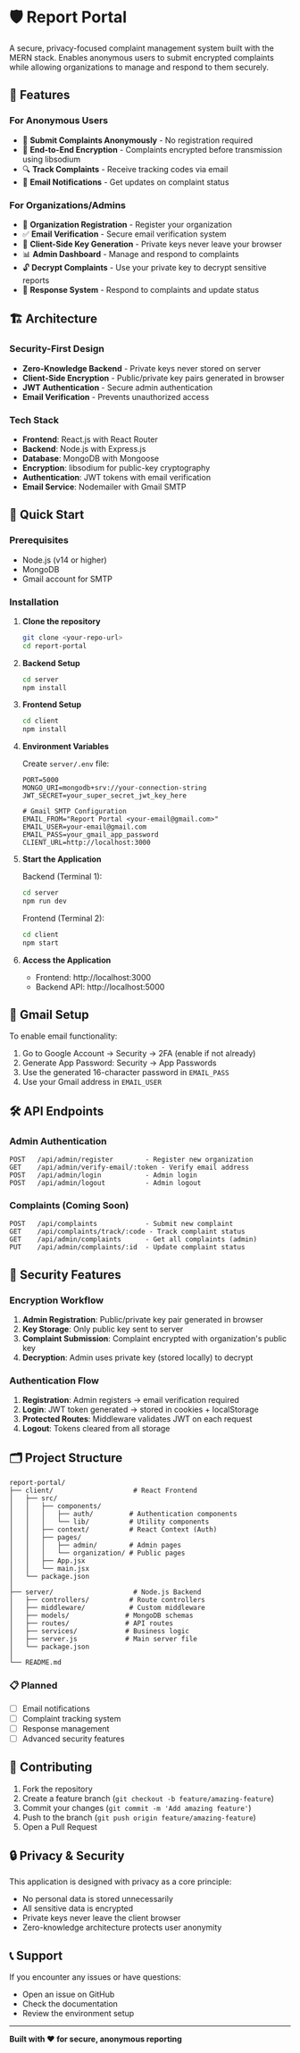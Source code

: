 # 🛡️ Report Portal

A secure, privacy-focused complaint management system built with the MERN stack. Enables anonymous users to submit encrypted complaints while allowing organizations to manage and respond to them securely.

## 🌟 Features

### For Anonymous Users
- 📝 **Submit Complaints Anonymously** - No registration required
- 🔐 **End-to-End Encryption** - Complaints encrypted before transmission using libsodium
- 🔍 **Track Complaints** - Receive tracking codes via email
- 📧 **Email Notifications** - Get updates on complaint status

### For Organizations/Admins
- 🏢 **Organization Registration** - Register your organization
- ✅ **Email Verification** - Secure email verification system
- 🔑 **Client-Side Key Generation** - Private keys never leave your browser
- 📊 **Admin Dashboard** - Manage and respond to complaints
- 🔓 **Decrypt Complaints** - Use your private key to decrypt sensitive reports
- 💬 **Response System** - Respond to complaints and update status

## 🏗️ Architecture

### Security-First Design
- **Zero-Knowledge Backend** - Private keys never stored on server
- **Client-Side Encryption** - Public/private key pairs generated in browser
- **JWT Authentication** - Secure admin authentication
- **Email Verification** - Prevents unauthorized access

### Tech Stack
- **Frontend**: React.js with React Router
- **Backend**: Node.js with Express.js
- **Database**: MongoDB with Mongoose
- **Encryption**: libsodium for public-key cryptography
- **Authentication**: JWT tokens with email verification
- **Email Service**: Nodemailer with Gmail SMTP

## 🚀 Quick Start

### Prerequisites
- Node.js (v14 or higher)
- MongoDB
- Gmail account for SMTP

### Installation

1. **Clone the repository**
   ```bash
   git clone <your-repo-url>
   cd report-portal
   ```

2. **Backend Setup**
   ```bash
   cd server
   npm install
   ```

3. **Frontend Setup**
   ```bash
   cd client
   npm install
   ```

4. **Environment Variables**
   
   Create `server/.env` file:
   ```env
   PORT=5000
   MONGO_URI=mongodb+srv://your-connection-string
   JWT_SECRET=your_super_secret_jwt_key_here
   
   # Gmail SMTP Configuration
   EMAIL_FROM="Report Portal <your-email@gmail.com>"
   EMAIL_USER=your-email@gmail.com
   EMAIL_PASS=your_gmail_app_password
   CLIENT_URL=http://localhost:3000
   ```

5. **Start the Application**
   
   Backend (Terminal 1):
   ```bash
   cd server
   npm run dev
   ```
   
   Frontend (Terminal 2):
   ```bash
   cd client
   npm start
   ```

6. **Access the Application**
   - Frontend: http://localhost:3000
   - Backend API: http://localhost:5000

## 📧 Gmail Setup

To enable email functionality:

1. Go to Google Account → Security → 2FA (enable if not already)
2. Generate App Password: Security → App Passwords
3. Use the generated 16-character password in `EMAIL_PASS`
4. Use your Gmail address in `EMAIL_USER`

## 🛠️ API Endpoints

### Admin Authentication
```
POST   /api/admin/register        - Register new organization
GET    /api/admin/verify-email/:token - Verify email address
POST   /api/admin/login           - Admin login
POST   /api/admin/logout          - Admin logout
```

### Complaints (Coming Soon)
```
POST   /api/complaints            - Submit new complaint
GET    /api/complaints/track/:code - Track complaint status
GET    /api/admin/complaints      - Get all complaints (admin)
PUT    /api/admin/complaints/:id  - Update complaint status
```

## 🔐 Security Features

### Encryption Workflow
1. **Admin Registration**: Public/private key pair generated in browser
2. **Key Storage**: Only public key sent to server
3. **Complaint Submission**: Complaint encrypted with organization's public key
4. **Decryption**: Admin uses private key (stored locally) to decrypt

### Authentication Flow
1. **Registration**: Admin registers → email verification required
2. **Login**: JWT token generated → stored in cookies + localStorage
3. **Protected Routes**: Middleware validates JWT on each request
4. **Logout**: Tokens cleared from all storage

## 🗂️ Project Structure

```
report-portal/
├── client/                    # React Frontend
│   ├── src/
│   │   ├── components/
│   │   │   ├── auth/         # Authentication components
│   │   │   └── lib/          # Utility components
│   │   ├── context/          # React Context (Auth)
│   │   ├── pages/
│   │   │   ├── admin/        # Admin pages
│   │   │   └── organization/ # Public pages
│   │   ├── App.jsx
│   │   └── main.jsx
│   └── package.json
│
├── server/                    # Node.js Backend
│   ├── controllers/          # Route controllers
│   ├── middleware/           # Custom middleware
│   ├── models/              # MongoDB schemas
│   ├── routes/              # API routes
│   ├── services/            # Business logic
│   ├── server.js            # Main server file
│   └── package.json
│
└── README.md
```



### 📋 Planned
- [ ] Email notifications
- [ ] Complaint tracking system
- [ ] Response management
- [ ] Advanced security features

## 🤝 Contributing

1. Fork the repository
2. Create a feature branch (`git checkout -b feature/amazing-feature`)
3. Commit your changes (`git commit -m 'Add amazing feature'`)
4. Push to the branch (`git push origin feature/amazing-feature`)
5. Open a Pull Request


## 🔒 Privacy & Security

This application is designed with privacy as a core principle:
- No personal data is stored unnecessarily
- All sensitive data is encrypted
- Private keys never leave the client browser
- Zero-knowledge architecture protects user anonymity

## 📞 Support

If you encounter any issues or have questions:
- Open an issue on GitHub
- Check the documentation
- Review the environment setup

---

**Built with ❤️ for secure, anonymous reporting**